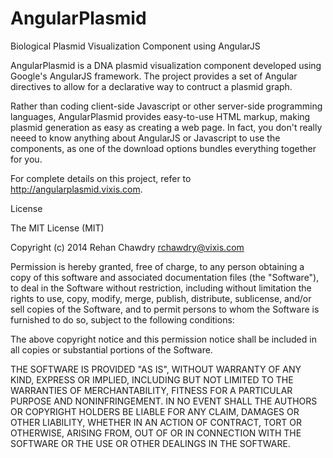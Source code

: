 AngularPlasmid
==============

Biological Plasmid Visualization Component using AngularJS

AngularPlasmid is a DNA plasmid visualization component developed using Google's AngularJS 
framework.  The project provides a set of Angular directives to allow for a declarative way 
to contruct a plasmid graph.

Rather than coding client-side Javascript or other server-side programming languages, AngularPlasmid provides
easy-to-use HTML markup, making plasmid generation as easy as creating a web page.  In fact, you don't really neeed to know anything
about AngularJS or Javascript to use the components, as one of the download options bundles everything together for you.  

For complete details on this project, refer to http://angularplasmid.vixis.com.

License

The MIT License (MIT)

Copyright (c) 2014 Rehan Chawdry <rchawdry@vixis.com>

Permission is hereby granted, free of charge, to any person obtaining a copy of this software and associated documentation files (the "Software"), to deal in the Software without restriction, including without limitation the rights to use, copy, modify, merge, publish, distribute, sublicense, and/or sell copies of the Software, and to permit persons to whom the Software is furnished to do so, subject to the following conditions:

The above copyright notice and this permission notice shall be included in all copies or substantial portions of the Software.

THE SOFTWARE IS PROVIDED "AS IS", WITHOUT WARRANTY OF ANY KIND, EXPRESS OR IMPLIED, INCLUDING BUT NOT LIMITED TO THE WARRANTIES OF MERCHANTABILITY, FITNESS FOR A PARTICULAR PURPOSE AND NONINFRINGEMENT. IN NO EVENT SHALL THE AUTHORS OR COPYRIGHT HOLDERS BE LIABLE FOR ANY CLAIM, DAMAGES OR OTHER LIABILITY, WHETHER IN AN ACTION OF CONTRACT, TORT OR OTHERWISE, ARISING FROM, OUT OF OR IN CONNECTION WITH THE SOFTWARE OR THE USE OR OTHER DEALINGS IN THE SOFTWARE.
